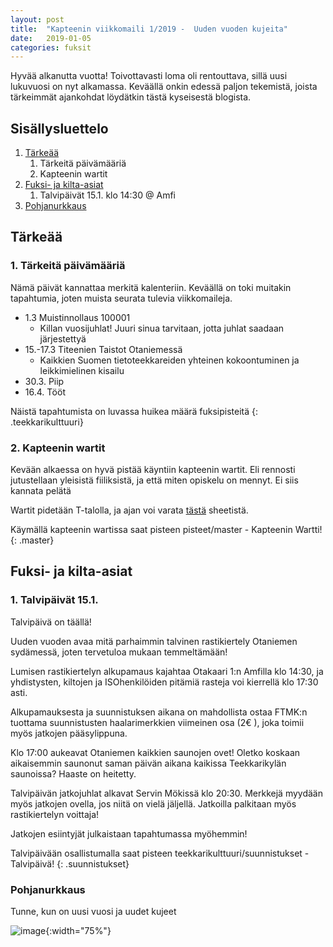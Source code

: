 ```yaml
---
layout: post
title:  "Kapteenin viikkomaili 1/2019 -  Uuden vuoden kujeita"
date:   2019-01-05
categories: fuksit
---
```


Hyvää alkanutta vuotta! Toivottavasti loma oli rentouttava, sillä uusi lukuvuosi on nyt alkamassa. Keväällä onkin edessä paljon tekemistä, joista tärkeimmät ajankohdat löydätkin tästä kyseisestä blogista.


## Sisällysluettelo
1. [Tärkeää](#tärkeää)
	1. Tärkeitä päivämääriä
	2. Kapteenin wartit
2. [Fuksi- ja kilta-asiat](#fuksi--ja-kilta-asiat)
	1. Talvipäivät 15.1. klo 14:30 @ Amfi
3. [Pohjanurkkaus](#pohjanurkkaus)

## Tärkeää

### 1. Tärkeitä päivämääriä

Nämä päivät kannattaa merkitä kalenteriin. Keväällä on toki muitakin tapahtumia, joten muista seurata tulevia viikkomaileja.

* 1.3 Muistinnollaus 100001
	* Killan vuosijuhlat! Juuri sinua tarvitaan, jotta juhlat saadaan järjestettyä
* 15.-17.3 Titeenien Taistot Otaniemessä
	* Kaikkien Suomen tietoteekkareiden yhteinen kokoontuminen ja leikkimielinen kisailu
* 30.3. Piip
* 16.4. Tööt

Näistä tapahtumista on luvassa huikea määrä fuksipisteitä
{: .teekkarikulttuuri}

### 2. Kapteenin wartit

Kevään alkaessa on hyvä pistää käyntiin kapteenin wartit. Eli rennosti jutustellaan yleisistä fiiliksistä, ja että miten opiskelu on mennyt. Ei siis kannata pelätä

Wartit pidetään T-talolla, ja ajan voi varata [tästä](https://docs.google.com/spreadsheets/d/1ap_SmvJQtSOqYn1-z0hCp-hl61Etyi6o7hL3U0MnYe4/edit?usp=sharing) sheetistä.


Käymällä kapteenin wartissa saat pisteen pisteet/master - Kapteenin Wartti!
{: .master}

## Fuksi- ja kilta-asiat

### 1. Talvipäivät 15.1.

Talvipäivä on täällä!

Uuden vuoden avaa mitä parhaimmin talvinen rastikiertely Otaniemen sydämessä, joten tervetuloa mukaan temmeltämään!

Lumisen rastikiertelyn alkupamaus kajahtaa Otakaari 1:n Amfilla klo 14:30, ja yhdistysten, kiltojen ja ISOhenkilöiden pitämiä rasteja voi kierrellä klo 17:30 asti.

Alkupamauksesta ja suunnistuksen aikana on mahdollista ostaa FTMK:n tuottama suunnistusten haalarimerkkien viimeinen osa (2€ ), joka toimii myös jatkojen pääsylippuna.

Klo 17:00 aukeavat Otaniemen kaikkien saunojen ovet! Oletko koskaan aikaisemmin saunonut saman päivän aikana kaikissa Teekkarikylän saunoissa? Haaste on heitetty.

Talvipäivän jatkojuhlat alkavat Servin Mökissä klo 20:30. Merkkejä myydään myös jatkojen ovella, jos niitä on vielä jäljellä. Jatkoilla palkitaan myös rastikiertelyn voittaja!

Jatkojen esiintyjät julkaistaan tapahtumassa myöhemmin!

Talvipäivään osallistumalla saat pisteen teekkarikulttuuri/suunnistukset - Talvipäivä!
{: .suunnistukset}

### Pohjanurkkaus
Tunne, kun on uusi vuosi ja uudet kujeet

![image](/kapteeninviikkomaili/assets/201901/kermit.gif){:width="75%"}
